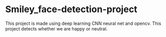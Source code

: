 # Smiley_face-detection-project
This project is made using deep learning CNN neural net and opencv. This project detects whether we are happy or neutral.
